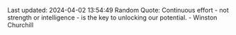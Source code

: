 Last updated: 2024-04-02 13:54:49
Random Quote: Continuous effort - not strength or intelligence - is the key to unlocking our potential. - Winston Churchill